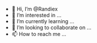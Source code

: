 - 👋 Hi, I’m @Randiex
- 👀 I’m interested in ...
- 🌱 I’m currently learning ...
- 💞️ I’m looking to collaborate on ...
- 📫 How to reach me ...

<!---
Randiex/Randiex is a ✨ special ✨ repository because its `README.md` (this file) appears on your GitHub profile.
You can click the Preview link to take a look at your changes.
--->
